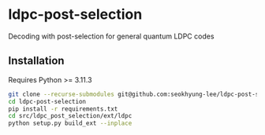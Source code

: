# ldpc-post-selection

Decoding with post-selection for general quantum LDPC codes

## Installation

Requires Python >= 3.11.3

```bash
git clone --recurse-submodules git@github.com:seokhyung-lee/ldpc-post-selection.git
cd ldpc-post-selection
pip install -r requirements.txt
cd src/ldpc_post_selection/ext/ldpc
python setup.py build_ext --inplace
```